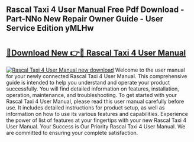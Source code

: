## Rascal Taxi 4 User Manual Free Pdf Download - Part-NNo New Repair Owner Guide - User Service Edition yMLHw

# <h2><a href="http://bc63531.oget.top/?id=Rascal+Taxi+4+User+Manual">🔗Download New 👉🔴 Rascal Taxi 4 User Manual</a></h2>

[![Rascal Taxi 4 User Manual new download](https://i.imgur.com/5g1atiW.png)](http://bc63531.oget.top/?id=Rascal+Taxi+4+User+Manual)
Welcome to the user manual for your newly connected Rascal Taxi 4 User Manual. This comprehensive guide is intended to help you understand and operate your product successfully. You will find detailed information on features, installation, operation, maintenance, and troubleshooting. To get started with your Rascal Taxi 4 User Manual, please read this user manual carefully before use. It includes detailed instructions for product setup, as well as information on how to use its various features and capabilities. Experience the power of list of features at your fingertips with your new Rascal Taxi 4 User Manual. Your Success is Our Priority Rascal Taxi 4 User Manual. We are committed to ensuring your complete satisfaction.
